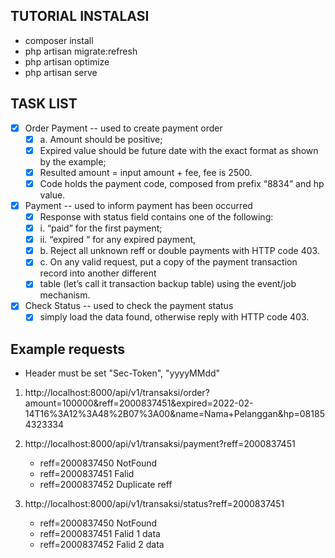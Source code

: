 ## TUTORIAL INSTALASI

- composer install
- php artisan migrate:refresh
- php artisan optimize
- php artisan serve

## TASK LIST
- [x] Order Payment -- used to create payment order
    - [x] a. Amount should be positive;
    - [x] Expired value should be future date with the exact format as shown by the example;
    - [x] Resulted amount = input amount + fee, fee is 2500.
    - [x] Code holds the payment code, composed from prefix “8834” and hp value.
- [x] Payment -- used to inform payment has been occurred
    - [x] Response with status field contains one of the following:
    - [x] i. “paid” for the first payment;
    - [x] ii. “expired “ for any expired payment,
    - [x] b. Reject all unknown reff or double payments with HTTP code 403.
    - [x] c. On any valid request, put a copy of the payment transaction record into another different
    - [x] table (let’s call it transaction backup table) using the event/job mechanism.
- [x] Check Status -- used to check the payment status
    - [x] simply load the data found, otherwise reply with HTTP code 403.

## Example requests
- Header must be set "Sec-Token", "yyyyMMdd"

1. http://localhost:8000/api/v1/transaksi/order?amount=100000&reff=2000837451&expired=2022-02-14T16%3A12%3A48%2B07%3A00&name=Nama+Pelanggan&hp=081854323334

2. http://localhost:8000/api/v1/transaksi/payment?reff=2000837451
    - reff=2000837450 NotFound
    - reff=2000837451 Falid
    - reff=2000837452 Duplicate reff

3. http://localhost:8000/api/v1/transaksi/status?reff=2000837451
    - reff=2000837450 NotFound
    - reff=2000837451 Falid 1 data
    - reff=2000837452 Falid 2 data